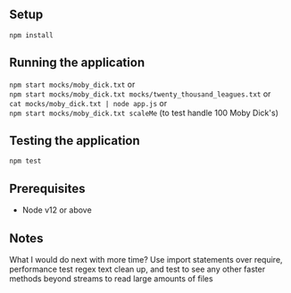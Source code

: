 ## Setup
`npm install`

## Running the application
`npm start mocks/moby_dick.txt` or  
`npm start mocks/moby_dick.txt mocks/twenty_thousand_leagues.txt` or  
`cat mocks/moby_dick.txt | node app.js` or  
`npm start mocks/moby_dick.txt scaleMe` (to test handle 100 Moby Dick's)

## Testing the application
`npm test`

## Prerequisites
- Node v12 or above

## Notes
What I would do next with more time? Use import statements over require, performance test regex text clean up, and test to see any other faster methods beyond streams to read large amounts of files